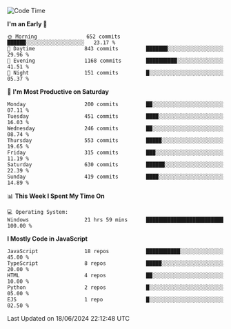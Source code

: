 <!--START_SECTION:waka-->
![Code Time](http://img.shields.io/badge/Code%20Time-3%2C305%20hrs%2032%20mins-blue)

**I'm an Early 🐤** 

```text
🌞 Morning                652 commits         ██████░░░░░░░░░░░░░░░░░░░   23.17 % 
🌆 Daytime                843 commits         ███████░░░░░░░░░░░░░░░░░░   29.96 % 
🌃 Evening                1168 commits        ██████████░░░░░░░░░░░░░░░   41.51 % 
🌙 Night                  151 commits         █░░░░░░░░░░░░░░░░░░░░░░░░   05.37 % 
```
📅 **I'm Most Productive on Saturday** 

```text
Monday                   200 commits         ██░░░░░░░░░░░░░░░░░░░░░░░   07.11 % 
Tuesday                  451 commits         ████░░░░░░░░░░░░░░░░░░░░░   16.03 % 
Wednesday                246 commits         ██░░░░░░░░░░░░░░░░░░░░░░░   08.74 % 
Thursday                 553 commits         █████░░░░░░░░░░░░░░░░░░░░   19.65 % 
Friday                   315 commits         ███░░░░░░░░░░░░░░░░░░░░░░   11.19 % 
Saturday                 630 commits         ██████░░░░░░░░░░░░░░░░░░░   22.39 % 
Sunday                   419 commits         ████░░░░░░░░░░░░░░░░░░░░░   14.89 % 
```


📊 **This Week I Spent My Time On** 

```text
💻 Operating System: 
Windows                  21 hrs 59 mins      █████████████████████████   100.00 % 
```

**I Mostly Code in JavaScript** 

```text
JavaScript               18 repos            ███████████░░░░░░░░░░░░░░   45.00 % 
TypeScript               8 repos             █████░░░░░░░░░░░░░░░░░░░░   20.00 % 
HTML                     4 repos             ██░░░░░░░░░░░░░░░░░░░░░░░   10.00 % 
Python                   2 repos             █░░░░░░░░░░░░░░░░░░░░░░░░   05.00 % 
EJS                      1 repo              █░░░░░░░░░░░░░░░░░░░░░░░░   02.50 % 
```




 Last Updated on 18/06/2024 22:12:48 UTC
<!--END_SECTION:waka-->

<!--
**likaiqiang/likaiqiang** is a ✨ _special_ ✨ repository because its `README.md` (this file) appears on your GitHub profile.

Here are some ideas to get you started:

- 🔭 I’m currently working on ...
- 🌱 I’m currently learning ...
- 👯 I’m looking to collaborate on ...
- 🤔 I’m looking for help with ...
- 💬 Ask me about ...
- 📫 How to reach me: ...
- 😄 Pronouns: ...
- ⚡ Fun fact: ...
-->
